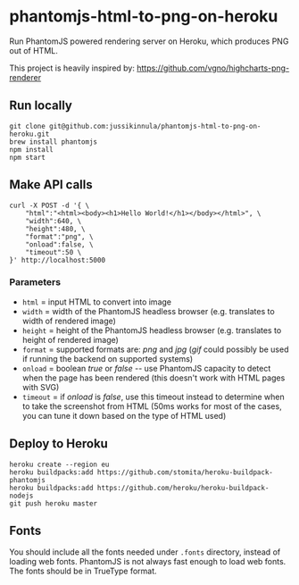 # phantomjs-html-to-png-on-heroku

Run PhantomJS powered rendering server on Heroku, which produces PNG out of HTML.

This project is heavily inspired by: https://github.com/vgno/highcharts-png-renderer

## Run locally

```
git clone git@github.com:jussikinnula/phantomjs-html-to-png-on-heroku.git
brew install phantomjs
npm install
npm start
```

## Make API calls

```
curl -X POST -d '{ \
    "html":"<html><body><h1>Hello World!</h1></body></html>", \
    "width":640, \
    "height":480, \
    "format":"png", \
    "onload":false, \
    "timeout":50 \
}' http://localhost:5000
```

### Parameters

- `html` = input HTML to convert into image
- `width` = width of the PhantomJS headless browser (e.g. translates to width of rendered image)
- `height` = height of the PhantomJS headless browser (e.g. translates to height of rendered image)
- `format` = supported formats are: *png* and *jpg* (*gif* could possibly be used if running the backend on supported systems)
- `onload` = boolean *true* or *false* -- use PhantomJS capacity to detect when the page has been rendered (this doesn't work with HTML pages with SVG)
- `timeout` = if *onload* is *false*, use this timeout instead to determine when to take the screenshot from HTML (50ms works for most of the cases, you can tune it down based on the type of HTML used)

## Deploy to Heroku

```
heroku create --region eu
heroku buildpacks:add https://github.com/stomita/heroku-buildpack-phantomjs
heroku buildpacks:add https://github.com/heroku/heroku-buildpack-nodejs
git push heroku master
```

## Fonts

You should include all the fonts needed under `.fonts` directory, instead of loading web fonts. PhantomJS is not always fast enough to load web fonts. The fonts should be in TrueType format.